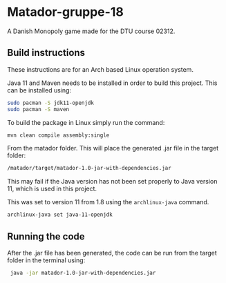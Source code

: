 # Matador-gruppe-18

A Danish Monopoly game made for the DTU course 02312.

## Build instructions

These instructions are for an Arch based Linux operation system.

Java 11 and Maven needs to be installed in order to build this project. This can be installed using:

```sh
sudo pacman -S jdk11-openjdk
sudo pacman -S maven
```

To build the package in Linux simply run the command:

```sh
mvn clean compile assembly:single
```

From the matador folder. This will place the generated .jar file in the target folder:

```sh
/matador/target/matador-1.0-jar-with-dependencies.jar
```

This may fail if the Java version has not been set properly to Java version 11, which is used in this project.

This was set to version 11 from 1.8 using the `archlinux-java` command.

```sh
archlinux-java set java-11-openjdk
```

## Running the code

After the .jar file has been generated, the code can be run from the target folder in the terminal using:

```sh
 java -jar matador-1.0-jar-with-dependencies.jar
```
